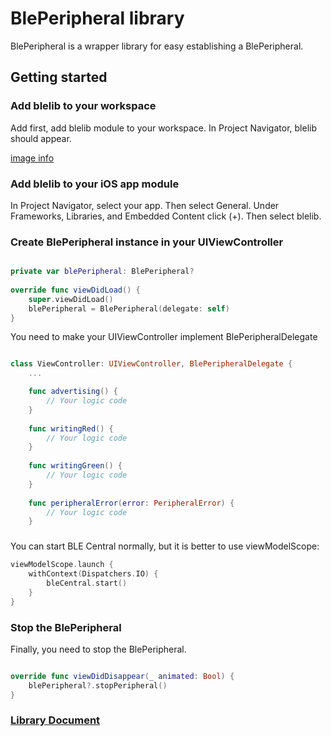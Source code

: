 # BlePeripheral library

BlePeripheral is a wrapper library for easy establishing a BlePeripheral. 

## Getting started

### Add blelib to your workspace

Add first, add blelib module to your workspace. In Project Navigator, blelib should appear.

[image info](docs-images/add_blelib.png)

### Add blelib to your iOS app module

In Project Navigator, select your app. Then select General. Under Frameworks, Libraries, and Embedded Content click (+). Then select blelib.

### Create BlePeripheral instance in your UIViewController

```swift

private var blePeripheral: BlePeripheral?
    
override func viewDidLoad() {
    super.viewDidLoad()
    blePeripheral = BlePeripheral(delegate: self)
}

```

You need to make your UIViewController implement BlePeripheralDelegate

```swift

class ViewController: UIViewController, BlePeripheralDelegate {
    ...

    func advertising() {
        // Your logic code
    }
    
    func writingRed() {
        // Your logic code
    }
    
    func writingGreen() {
        // Your logic code
    }
    
    func peripheralError(error: PeripheralError) {
        // Your logic code
    }

```

###

You can start BLE Central normally, but it is better to use viewModelScope:

```swift
viewModelScope.launch {
    withContext(Dispatchers.IO) {
        bleCentral.start()
    }
}
```

### Stop the BlePeripheral

Finally, you need to stop the BlePeripheral.

```swift

override func viewDidDisappear(_ animated: Bool) {
    blePeripheral?.stopPeripheral()
}

```

### [Library Document](ios-blelib-docs/index.html)